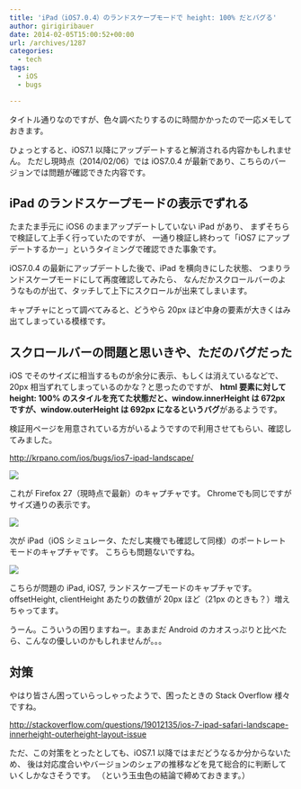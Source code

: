 ```yaml
---
title: 'iPad（iOS7.0.4）のランドスケープモードで height: 100% だとバグる'
author: girigiribauer
date: 2014-02-05T15:00:52+00:00
url: /archives/1287
categories:
  - tech
tags:
  - iOS
  - bugs

---
```

タイトル通りなのですが、色々調べたりするのに時間かかったので一応メモしておきます。

ひょっとすると、iOS7.1 以降にアップデートすると解消される内容かもしれません。 ただし現時点（2014/02/06）では iOS7.0.4 が最新であり、こちらのバージョンでは問題が確認できた内容です。

## iPad のランドスケープモードの表示でずれる

たまたま手元に iOS6 のままアップデートしていない iPad があり、 まずそちらで検証して上手く行っていたのですが、 一通り検証し終わって「iOS7 にアップデートするかー」というタイミングで確認できた事象です。

iOS7.0.4 の最新にアップデートした後で、iPad を横向きにした状態、 つまりランドスケープモードにして再度確認してみたら、 なんだかスクロールバーのようなものが出て、タッチして上下にスクロールが出来てしまいます。

キャプチャにとって調べてみると、どうやら 20px ほど中身の要素が大きくはみ出てしまっている模様です。

## スクロールバーの問題と思いきや、ただのバグだった

iOS でそのサイズに相当するものが余分に表示、もしくは消えているなどで、 20px 相当ずれてしまっているのかな？と思ったのですが、 **html 要素に対して height: 100% のスタイルを充てた状態だと、window.innerHeight は 672px ですが、window.outerHeight は 692px になるというバグ**があるようです。

検証用ページを用意されている方がいるようですので利用させてもらい、確認してみました。

<http://krpano.com/ios/bugs/ios7-ipad-landscape/>

![][1]

これが Firefox 27（現時点で最新）のキャプチャです。 Chromeでも同じですがサイズ通りの表示です。

![][2]

次が iPad（iOS シミュレータ、ただし実機でも確認して同様）のポートレートモードのキャプチャです。 こちらも問題ないですね。

![][3]

こちらが問題の iPad, iOS7, ランドスケープモードのキャプチャです。 offsetHeight, clientHeight あたりの数値が 20px ほど（21px のときも？）増えちゃってます。

うーん。こういうの困りますねー。まあまだ Android のカオスっぷりと比べたら、こんなの優しいのかもしれませんが。。。

## 対策

やはり皆さん困っていらっしゃったようで、困ったときの Stack Overflow 様々ですね。

<http://stackoverflow.com/questions/19012135/ios-7-ipad-safari-landscape-innerheight-outerheight-layout-issue>

ただ、この対策をとったとしても、iOS7.1 以降ではまだどうなるか分からないため、 後は対応度合いやバージョンのシェアの推移などを見て総合的に判断していくしかなさそうです。 （という玉虫色の結論で締めておきます。）

 [1]: /img/2014/02/ipad-ios7-landscape01.png
 [2]: /img/2014/02/ipad-ios7-landscape02.png
 [3]: /img/2014/02/ipad-ios7-landscape03.png

